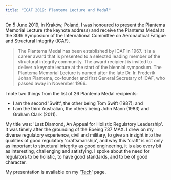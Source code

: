 ```yaml
---
title: "ICAF 2019: Plantema Lecture and Medal"
---
```


On 5 June 2019, in Kraków, Poland, I was honoured to present the Plantema
Memorial Lecture (the keynote address) and receive the Plantema Medal at the
30th Symposium of the International Committee on Aeronautical Fatigue and
Structural Integrity (ICAF).

> The Plantema Medal has been established by ICAF in 1967. It is a career award
> that is presented to a selected leading member of the structural integrity
> community. The award recipient is invited to deliver a keynote lecture at the
> start of the biennial symposium. The Plantema Memorial Lecture is named after
> the late Dr. Ir. Frederik Johan Plantema, co-founder and first General
> Secretary of ICAF, who passed away in November 1966.

I note two things from the list of 26 Plantema Medal recipients:

- I am the second 'Swift', the other being Tom Swift (1987); and
- I am the third Australian, the others being John Mann (1983) and Graham Clark
  (2011).

My title was: 'Last Diamond, An Appeal for Holistic Regulatory Leadership'. It
was timely after the grounding of the Boeing 737 MAX. I drew on my diverse
regulatory experience, civil and military, to give an insight into the qualities
of good regulatory 'craftsmanship', and why this 'craft' is not only as
important to structural integrity as good engineering, it is also every bit as
interesting, challenging and satisfying. I spoke about the need for regulators
to be holistic, to have good standards, and to be of good character.

My presentation is available on my '[Tech](https://steveswift.com.au/papers/)'
page.


